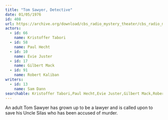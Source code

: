 ```yaml
---
title: "Tom Sawyer, Detective"
date: 01/05/1976
id: 408
url: https://archive.org/download/cbs_radio_mystery_theater/cbs_radio_mystery_theater-0401-0450.zip/cbs_radio_mystery_theater-0401-0450%2Fcbsrmt_0408_tom_sawyer_detective.mp3
actors:  
  - id: 66
    name: Kristoffer Tabori  
  - id: 58
    name: Paul Hecht  
  - id: 10
    name: Evie Juster  
  - id: 17
    name: Gilbert Mack  
  - id: 91
    name: Robert Kaliban
writers:  
  - id: 13
    name: Sam Dann
searchable: Kristoffer Tabori,Paul Hecht,Evie Juster,Gilbert Mack,Robert Kaliban Sam Dann
---
```

An adult Tom Sawyer has grown up to be a lawyer and is called upon to save his Uncle Silas who has been accused of murder.